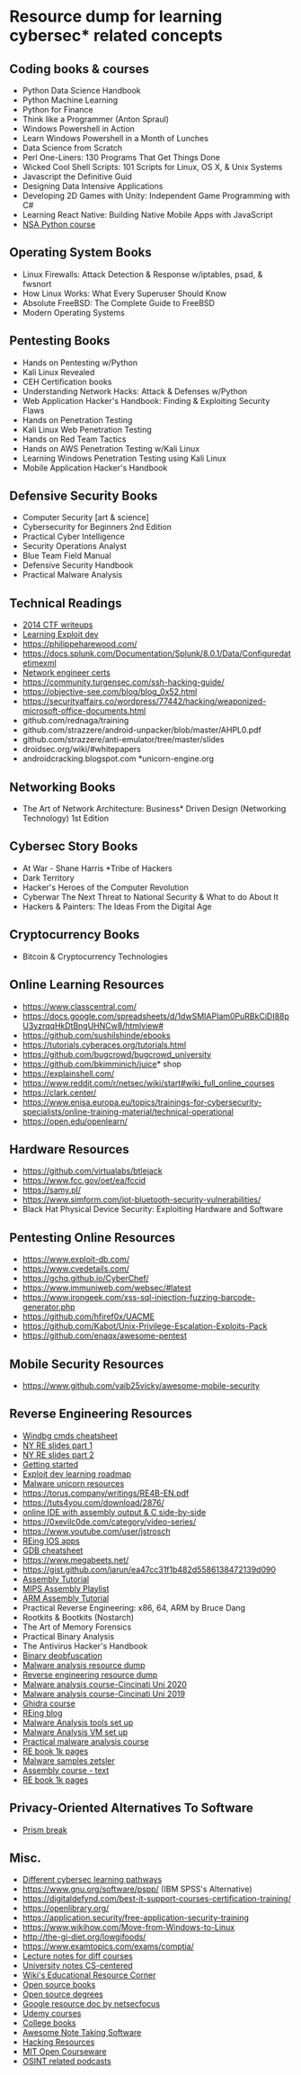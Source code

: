 # Resource dump for learning cybersec* related concepts

## Coding books & courses
* Python Data Science Handbook
* Python Machine Learning
* Python for Finance
* Think like a Programmer (Anton Spraul)
* Windows Powershell in Action
* Learn Windows Powershell in a Month of Lunches
* Data Science from Scratch
* Perl One-Liners: 130 Programs That Get Things Done
* Wicked Cool Shell Scripts: 101 Scripts for Linux, OS X, & Unix Systems
* Javascript the Definitive Guid
* Designing Data Intensive Applications
* Developing 2D Games with Unity: Independent Game Programming with C#
* Learning React Native: Building Native Mobile Apps with JavaScript
* [NSA Python course](https://nsa.sfo2.digitaloceanspaces.com/comp3321.pdf)

## Operating System Books
* Linux Firewalls: Attack Detection & Response w/iptables, psad, & fwsnort
* How Linux Works: What Every Superuser Should Know
* Absolute FreeBSD: The Complete Guide to FreeBSD
* Modern Operating Systems

## Pentesting Books
* Hands on Pentesting w/Python
* Kali Linux Revealed
* CEH Certification books
* Understanding Network Hacks: Attack & Defenses w/Python
* Web Application Hacker's Handbook: Finding & Exploiting Security Flaws
* Hands on Penetration Testing
* Kali Linux Web Penetration Testing
* Hands on Red Team Tactics
* Hands on AWS Penetration Testing w/Kali Linux
* Learning Windows Penetration Testing using Kali Linux
* Mobile Application Hacker's Handbook

## Defensive Security Books
* Computer Security [art & science]
* Cybersecurity for Beginners 2nd Edition
* Practical Cyber Intelligence
* Security Operations Analyst
* Blue Team Field Manual
* Defensive Security Handbook
* Practical Malware Analysis



## Technical Readings
* [2014 CTF writeups](https://github.com/ctfs/write-ups-2014)
* [Learning Exploit dev](https://null-byte.wonderhowto.com/how-to/exploit-development-everything-you-need-know-0167801/)
* https://philippeharewood.com/
* https://docs.splunk.com/Documentation/Splunk/8.0.1/Data/Configuredatetimexml
* [Network engineer certs](https://www.routerfreak.com/top-10-certifications-network-engineers/)
* https://community.turgensec.com/ssh-hacking-guide/
* https://objective-see.com/blog/blog_0x52.html
* https://securityaffairs.co/wordpress/77442/hacking/weaponized-microsoft-office-documents.html
* github.com/rednaga/training
* github.com/strazzere/android-unpacker/blob/master/AHPL0.pdf
* github.com/strazzere/anti-emulator/tree/master/slides
* droidsec.org/wiki/#whitepapers
* androidcracking.blogspot.com
*unicorn-engine.org

## Networking Books
* The Art of Network Architecture: Business* Driven Design (Networking Technology) 1st Edition

## Cybersec Story Books
* At War - Shane Harris
*Tribe of Hackers
* Dark Territory
* Hacker's Heroes of the Computer Revolution
* Cyberwar The Next Threat to National Security & What to do About It
* Hackers & Painters: The Ideas From the Digital Age

## Cryptocurrency Books
* Bitcoin & Cryptocurrency Technologies

## Online Learning Resources

* https://www.classcentral.com/
* https://docs.google.com/spreadsheets/d/1dwSMIAPIam0PuRBkCiDI88pU3yzrqqHkDtBngUHNCw8/htmlview#
* https://github.com/sushilshinde/ebooks
* https://tutorials.cyberaces.org/tutorials.html
* https://github.com/bugcrowd/bugcrowd_university
* https://github.com/bkimminich/juice* shop
* https://explainshell.com/
* https://www.reddit.com/r/netsec/wiki/start#wiki_full_online_courses
* https://clark.center/
* https://www.enisa.europa.eu/topics/trainings-for-cybersecurity-specialists/online-training-material/technical-operational
* https://open.edu/openlearn/

## Hardware Resources
* https://github.com/virtualabs/btlejack
* https://www.fcc.gov/oet/ea/fccid
* https://samy.pl/
* https://www.simform.com/iot-bluetooth-security-vulnerabilities/
* Black Hat Physical Device Security: Exploiting Hardware and Software
 
## Pentesting Online Resources
* https://www.exploit-db.com/
* https://www.cvedetails.com/
* https://gchq.github.io/CyberChef/
* https://www.immuniweb.com/websec/#latest
* https://www.irongeek.com/xss-sql-injection-fuzzing-barcode-generator.php
* https://github.com/hfiref0x/UACME
* https://github.com/Kabot/Unix-Privilege-Escalation-Exploits-Pack
* https://github.com/enaqx/awesome-pentest

## Mobile Security Resources
* https://www.github.com/vaib25vicky/awesome-mobile-security

## Reverse Engineering Resources
* [Windbg cmds cheatsheet](http://www.windbg.info/doc/1-common-cmds.html)
* [NY RE slides part 1](https://prezi.com/a5tm-lf0879-/reverse-engineering-101-nyupoly-2010/)
* [NY RE slides part 2](https://prezi.com/e5a2tumdqocj/reverse-engineering-102-nyupoly-2010/)
* [Getting started](https://www.reddit.com/r/ReverseEngineering/comments/12ajwc/how_to_start_out_in_reverse_engineering/)
* [Exploit dev learning roadmap](https://www.reddit.com/r/ExploitDev/comments/7zdrzc/exploit_development_learning_roadmap/)
* [Malware unicorn resources](https://malwareunicorn.org/#/resources)
* https://torus.company/writings/RE4B-EN.pdf
* https://tuts4you.com/download/2876/
* [online IDE with assembly output & C side-by-side](https://godbolt.org/)
* https://0xevilc0de.com/category/video-series/
* https://www.youtube.com/user/jstrosch
* [REing IOS apps](https://github.com/ivRodriguezCA/RE-IOS-Apps)
* [GDB cheatsheet](https://darkdust.net/files/GDB%20Cheat%20Sheet.pdf)
* https://www.megabeets.net/
* https://gist.github.com/jarun/ea47cc31f1b482d5586138472139d090
* [Assembly Tutorial](https://cs.lmu.edu/~ray/notes/nasmtutorial/)
* [MIPS Assembly Playlist](https://m.youtube.com/playlist?list=PL5b07qlmA3P6zUdDf-o97ddfpvPFuNa5A)
* [ARM Assembly Tutorial](https://azeria-labs.com/writing-arm-assembly-part-1)
* Practical Reverse Engineering: x86, 64, ARM by Bruce Dang
* Rootkits & Bootkits (Nostarch)
* The Art of Memory Forensics
* Practical Binary Analysis
* The Antivirus Hacker's Handbook
* [Binary deobfuscation](https://github.com/malrev/ABD/blob/master/README.md)
* [Malware analysis resource dump](https://github.com/rshipp/awesome-malware-analysis)
* [Reverse engineering resource dump](https://github.com/tylerha97/awesome-reversing)
* [Malware analysis course-Cincinati Uni 2020](https://class.malware.re/)
* [Malware analysis course-Cincinati Uni 2019](http://class.snusbaum.com/)
* [Ghidra course](https://github.com/NationalSecurityAgency/ghidra/tree/master/GhidraDocs/GhidraClass/Beginner)
* [REing blog](https://mrt4ntr4.github.io/categories)
* [Malware Analysis tools set up](https://www.fireeye.com/blog/threat-research/2018/11/flare-vm-update.html)
* [Malware Analysis VM set up](https://github.com/1d8/CybersecLearning/blob/master/MalwareLabSetup.pdf)
* [Practical malware analysis course](https://samsclass.info/126/126_S17.shtml)
* [RE book 1k pages](https://torus.company/9f0911c0a4bb7d20eb8bab286a2c109fa85c44c6/RE4B-EN.pdf)
* [Malware samples zetsler](https://zeltser.com/malware-sample-sources/)
* [Assembly course - text](https://revers.engineering/applied-re-accelerated-assembly-p1/)
* [RE book 1k pages](https://torus.company/9f0911c0a4bb7d20eb8bab286a2c109fa85c44c6/RE4B-EN.pdf)

## Privacy-Oriented Alternatives To Software
* [Prism break](https://prism-break.org/en/categories/)

## Misc.
* [Different cybersec learning pathways](https://twitter.com/Fox0x01/status/1238636233649250304)
* https://www.gnu.org/software/pspp/ (IBM SPSS's Alternative)
* https://digitaldefynd.com/best-it-support-courses-certification-training/
* https://openlibrary.org/
* https://application.security/free-application-security-training
* https://www.wikihow.com/Move-from-Windows-to-Linux
* http://the-gi-diet.org/lowgifoods/
* https://www.examtopics.com/exams/comptia/
* [Lecture notes for diff courses](https://www.studocu.com/en)
* [University notes CS-centered](https://github.com/alptheexplorer/epflLectureNotes)
* [Wiki's Educational Resource Corner](https://en.wikiversity.org/wiki/Wikiversity:Main_Page)
* [Open source books](https://openstax.org/)
* [Open source degrees](https://github.com/ossu/)
* [Google resource doc by netsecfocus](https://docs.google.com/spreadsheets/d/12bT8APhWsLP8mBtWCYu4MLftwG1cPmIL25AEBtXDno/htmlview#)
* [Udemy courses](http://freecoursesite.com)
* [College books](https://m.imgur.com/gallery/y7KXKyG)
* [Awesome Note Taking Software](https://linuxconfig.org/how-to-install-latex-on-ubuntu-18-04-bionic-beaver-linux)
* [Hacking Resources](https://github.com/Hack-with-Github/Awesome-Hacking)
* [MIT Open Courseware](https://ocw.mit.edu/courses/electrical-engineering-and-computer-science/6-858-computer-systems-security-fall-2014/)
* [OSINT related podcasts](https://www.learnallthethings.net/creepyosint)
